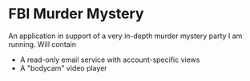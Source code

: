 # FBI Murder Mystery

An application in support of a very in-depth murder mystery party I am running. Will contain

- A read-only email service with account-specific views
- A "bodycam" video player